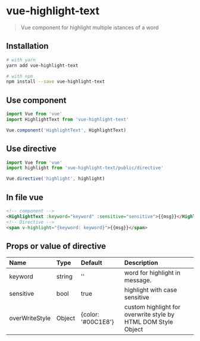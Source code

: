 # vue-highlight-text

> Vue component for highlight multiple istances of a word

## Installation
```bash
# with yarn
yarn add vue-highlight-text

# with npm
npm install --save vue-highlight-text
```
## Use component
```js
import Vue from 'vue'
import HighlightText from 'vue-highlight-text'

Vue.component('HighlightText', HighlightText)
```
## Use directive
```js
import Vue from 'vue'
import highlight from 'vue-highlight-text/public/directive'

Vue.directive('highlight', highlight)
```

## In file vue
```html
<!-- component -->
<HighlightText :keyword="keyword" :sensitive="sensitive">{{msg}}</HighlightText>
<!-- Directive -->
<span v-highlight="{keyword: keyword}">{{msg}}</span>
```

## Props or value of directive

| Name | Type | Default | Description |
|:-----|:-----|:--------|:------------|
| keyword | string | '' | word for highlight in message. |
| sensitive | bool | true | highlight with case sensitive |
| overWriteStyle | Object | {color: '#00C1E8'} | custom highlight for overwrite style by HTML DOM Style Object |

